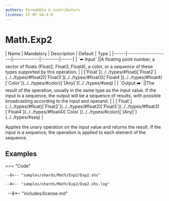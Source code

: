 ```yaml
---
authors: Formabble & contributors
license: CC-BY-SA-4.0
---
```



# Math.Exp2

<div class="sh-parameters" markdown="1">
| Name | Mandatory | Description | Default | Type |
|------|---------------------|-------------|---------|------|
| `⬅️ Input` ||A floating point number, a vector of floats (Float2, Float3, Float4), a color, or a sequence of these types supported by this operation. | | [`Float`](../../types/#float)[`Float2`](../../types/#float2)[`Float3`](../../types/#float3)[`Float4`](../../types/#float4)[`Color`](../../types/#color)[`[Any]`](../../types/#seq) |
| `Output ➡️` ||The result of the operation, usually in the same type as the input value. If the input is a sequence, the output will be a sequence of results, with possible broadcasting according to the input and operand. | | [`Float`](../../types/#float)[`Float2`](../../types/#float2)[`Float3`](../../types/#float3)[`Float4`](../../types/#float4)[`Color`](../../types/#color)[`[Any]`](../../types/#seq) |

</div>

Applies the unary operation on the input value and returns the result. If the input is a sequence, the operation is applied to each element of the sequence.

## Examples

=== "Code"

  ```x86asm linenums="1"
  --8<-- "samples/shards/Math/Exp2/Exp2.shs"
  ```

  ```
  --8<-- "samples/shards/Math/Exp2/Exp2.shs.log"
  ```
&nbsp;
--8<-- "includes/license.md"

